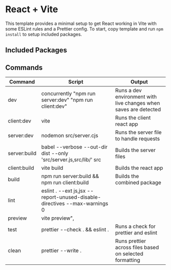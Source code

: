 # React + Vite

This template provides a minimal setup to get React working in Vite with some ESLint rules and a Prettier config. To start, copy template and run `npm install` to setup included packages.

## Included Packages

## Commands

Command  | Script | Output
------------- | ------------- | -------------
dev  | concurrently \"npm run server:dev\" \"npm run client:dev\"  | Runs a dev environment with live changes when saves are detected
client:dev  | vite  | Runs the client react app
server:dev  |  nodemon src/server.cjs  | Runs the server file to handle requests
server:build  | babel --verbose --out-dir dist --only 'src/server.js,src/lib/' src  | Builds the server files
client:build  | vite build | Builds the react app
build  |  npm run server:build && npm run client:build  | Builds the combined package
lint  |  eslint . --ext js,jsx --report-unused-disable-directives --max-warnings 0   | 
preview  |  vite preview",   | 
test  |  prettier --check . && eslint .  | Runs a check for prettier and eslint
clean  |  prettier --write .   | Runs prettier across files based on selected formatting



